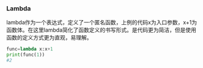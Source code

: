### Lambda
lambda作为一个表达式，定义了一个匿名函数，上例的代码x为入口参数，x+1为函数体。在这里lambda简化了函数定义的书写形式。是代码更为简洁，但是使用函数的定义方式更为直观，易理解。
```Python
func=lambda x:x+1
print(func(1))
#2
```
